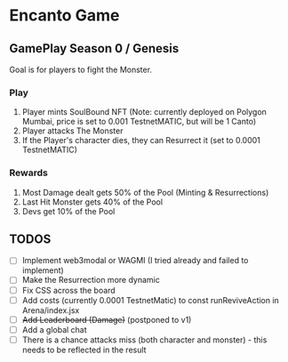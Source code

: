 # Encanto Game

## GamePlay Season 0 / Genesis

Goal is for players to fight the Monster.

### Play

1. Player mints SoulBound NFT (Note: currently deployed on Polygon Mumbai, price is set to 0.001 TestnetMATIC, but will be 1 Canto)
2. Player attacks The Monster
3. If the Player's character dies, they can Resurrect it (set to 0.0001 TestnetMATIC)

### Rewards

1. Most Damage dealt gets 50% of the Pool (Minting & Resurrections)
2. Last Hit Monster gets 40% of the Pool
3. Devs get 10% of the Pool

## TODOS

- [ ] Implement web3modal or WAGMI (I tried already and failed to implement)
- [ ] Make the Resurrection more dynamic
- [ ] Fix CSS across the board
- [ ] Add costs (currently 0.0001 TestnetMatic) to const runReviveAction in Arena/index.jsx
- [ ] ~~Add Leaderboard (Damage)~~ (postponed to v1)
- [ ] Add a global chat
- [ ] There is a chance attacks miss (both character and monster) - this needs to be reflected in the result
